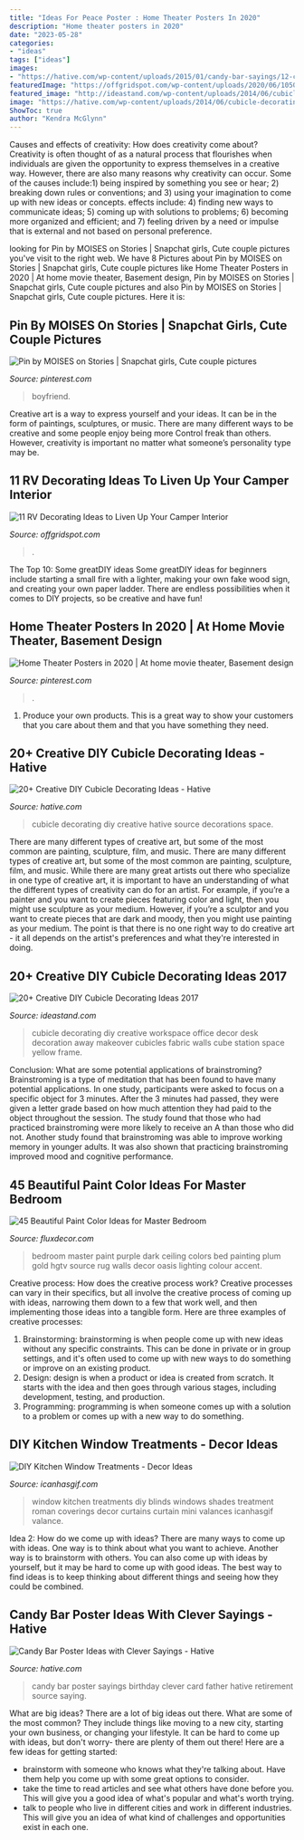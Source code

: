 ```yaml
---
title: "Ideas For Peace Poster : Home Theater Posters In 2020"
description: "Home theater posters in 2020"
date: "2023-05-28"
categories:
- "ideas"
tags: ["ideas"]
images:
- "https://hative.com/wp-content/uploads/2015/01/candy-bar-sayings/12-candy-bar-saying-ideas.jpg"
featuredImage: "https://offgridspot.com/wp-content/uploads/2020/06/105044540_3113232758699296_6906715080108428204_n.jpg"
featured_image: "http://ideastand.com/wp-content/uploads/2014/06/cubicle-decorating-ideas/5-cubicle-decorating-ideas.jpg"
image: "https://hative.com/wp-content/uploads/2014/06/cubicle-decorating-ideas/4-cubicle-decorating-ideas.jpg"
ShowToc: true
author: "Kendra McGlynn"
---
```



Causes and effects of creativity: How does creativity come about?
Creativity is often thought of as a natural process that flourishes when individuals are given the opportunity to express themselves in a creative way. However, there are also many reasons why creativity can occur. Some of the causes include:1) being inspired by something you see or hear; 2) breaking down rules or conventions; and 3) using your imagination to come up with new ideas or concepts. effects include: 4) finding new ways to communicate ideas; 5) coming up with solutions to problems; 6) becoming more organized and efficient; and 7) feeling driven by a need or impulse that is external and not based on personal preference.

	

		
looking for Pin by MOISES on Stories | Snapchat girls, Cute couple pictures you've visit to the right web. We have 8 Pictures about Pin by MOISES on Stories | Snapchat girls, Cute couple pictures like Home Theater Posters in 2020 | At home movie theater, Basement design, Pin by MOISES on Stories | Snapchat girls, Cute couple pictures and also Pin by MOISES on Stories | Snapchat girls, Cute couple pictures. Here it is:
		
    
## Pin By MOISES On Stories | Snapchat Girls, Cute Couple Pictures

<img loading=lazy src="https://i.pinimg.com/736x/7b/8f/41/7b8f41b8e2280f63bddaf94c89ffcde2.jpg" onerror="this.onerror=null;this.src='https://tse3.mm.bing.net/th?id=OIP.RNCB_3vv-dgsOjkywh8UMwHaNK&amp;pid=15.1';" alt="Pin by MOISES on Stories | Snapchat girls, Cute couple pictures">

_Source: pinterest.com_

>boyfriend. 

	

Creative art is a way to express yourself and your ideas. It can be in the form of paintings, sculptures, or music. There are many different ways to be creative and some people enjoy being more Control freak than others. However, creativity is important no matter what someone’s personality type may be.

    
## 11 RV Decorating Ideas To Liven Up Your Camper Interior

<img loading=lazy src="https://offgridspot.com/wp-content/uploads/2020/06/105044540_3113232758699296_6906715080108428204_n.jpg" onerror="this.onerror=null;this.src='https://tse1.mm.bing.net/th?id=OIP.b9jlP_WOa4fFZ_na6Tq44wHaJ4&amp;pid=15.1';" alt="11 RV Decorating Ideas to Liven Up Your Camper Interior">

_Source: offgridspot.com_

>. 

	

The Top 10: Some greatDIY ideas
Some greatDIY ideas for beginners include starting a small fire with a lighter, making your own fake wood sign, and creating your own paper ladder. There are endless possibilities when it comes to DIY projects, so be creative and have fun!

    
## Home Theater Posters In 2020 | At Home Movie Theater, Basement Design

<img loading=lazy src="https://i.pinimg.com/736x/d2/57/bd/d257bd71b950ed38f454907a277a0203.jpg" onerror="this.onerror=null;this.src='https://tse2.mm.bing.net/th?id=OIP.MUiu__nNCR73bTmZm5K14QHaJ3&amp;pid=15.1';" alt="Home Theater Posters in 2020 | At home movie theater, Basement design">

_Source: pinterest.com_

>. 

	

1. Produce your own products. This is a great way to show your customers that you care about them and that you have something they need.

    
## 20+ Creative DIY Cubicle Decorating Ideas - Hative

<img loading=lazy src="https://hative.com/wp-content/uploads/2014/06/cubicle-decorating-ideas/4-cubicle-decorating-ideas.jpg" onerror="this.onerror=null;this.src='https://tse3.mm.bing.net/th?id=OIP.VHOx8lixeW7JpfU3SP7vlgHaJ4&amp;pid=15.1';" alt="20+ Creative DIY Cubicle Decorating Ideas - Hative">

_Source: hative.com_

>cubicle decorating diy creative hative source decorations space. 

	

There are many different types of creative art, but some of the most common are painting, sculpture, film, and music.
There are many different types of creative art, but some of the most common are painting, sculpture, film, and music. While there are many great artists out there who specialize in one type of creative art, it is important to have an understanding of what the different types of creativity can do for an artist. For example, if you’re a painter and you want to create pieces featuring color and light, then you might use sculpture as your medium. However, if you’re a sculptor and you want to create pieces that are dark and moody, then you might use painting as your medium. The point is that there is no one right way to do creative art - it all depends on the artist's preferences and what they're interested in doing.

    
## 20+ Creative DIY Cubicle Decorating Ideas 2017

<img loading=lazy src="http://ideastand.com/wp-content/uploads/2014/06/cubicle-decorating-ideas/5-cubicle-decorating-ideas.jpg" onerror="this.onerror=null;this.src='https://tse1.mm.bing.net/th?id=OIP.kN64pKn6kPcVyFxPZPLnNAHaJ4&amp;pid=15.1';" alt="20+ Creative DIY Cubicle Decorating Ideas 2017">

_Source: ideastand.com_

>cubicle decorating diy creative workspace office decor desk decoration away makeover cubicles fabric walls cube station space yellow frame. 

	

Conclusion: What are some potential applications of brainstroming?
Brainstroming is a type of meditation that has been found to have many potential applications. In one study, participants were asked to focus on a specific object for 3 minutes. After the 3 minutes had passed, they were given a letter grade based on how much attention they had paid to the object throughout the session. The study found that those who had practiced brainstroming were more likely to receive an A than those who did not. Another study found that brainstroming was able to improve working memory in younger adults. It was also shown that practicing brainstroming improved mood and cognitive performance.

    
## 45 Beautiful Paint Color Ideas For Master Bedroom

<img loading=lazy src="http://fluxdecor.com/wp-content/uploads/2015/05/master-bedroom-painting/11-master-bedroom-painting-ideas.jpg" onerror="this.onerror=null;this.src='https://tse4.mm.bing.net/th?id=OIP.FsWs3wr3oIwYXGXKHvAd6QHaJ4&amp;pid=15.1';" alt="45 Beautiful Paint Color Ideas for Master Bedroom">

_Source: fluxdecor.com_

>bedroom master paint purple dark ceiling colors bed painting plum gold hgtv source rug walls decor oasis lighting colour accent. 

	

Creative process: How does the creative process work?
Creative processes can vary in their specifics, but all involve the creative process of coming up with ideas, narrowing them down to a few that work well, and then implementing those ideas into a tangible form. Here are three examples of creative processes: 
1. Brainstorming: brainstorming is when people come up with new ideas without any specific constraints. This can be done in private or in group settings, and it's often used to come up with new ways to do something or improve on an existing product. 
2. Design: design is when a product or idea is created from scratch. It starts with the idea and then goes through various stages, including development, testing, and production. 
3. Programming: programming is when someone comes up with a solution to a problem or comes up with a new way to do something.

    
## DIY Kitchen Window Treatments - Decor Ideas

<img loading=lazy src="https://www.icanhasgif.com/wp-content/uploads/2015/02/DIY-Kitchen-Window-Treatments-680x1024.jpg" onerror="this.onerror=null;this.src='https://tse1.mm.bing.net/th?id=OIP.NahruTNZXBkE5ACtfT2A6AHaLJ&amp;pid=15.1';" alt="DIY Kitchen Window Treatments - Decor Ideas">

_Source: icanhasgif.com_

>window kitchen treatments diy blinds windows shades treatment roman coverings decor curtains curtain mini valances icanhasgif valance. 

	

Idea 2: How do we come up with ideas?
There are many ways to come up with ideas. One way is to think about what you want to achieve. Another way is to brainstorm with others. You can also come up with ideas by yourself, but it may be hard to come up with good ideas. The best way to find ideas is to keep thinking about different things and seeing how they could be combined.

    
## Candy Bar Poster Ideas With Clever Sayings - Hative

<img loading=lazy src="https://hative.com/wp-content/uploads/2015/01/candy-bar-sayings/12-candy-bar-saying-ideas.jpg" onerror="this.onerror=null;this.src='https://tse2.mm.bing.net/th?id=OIP.xXtAGYzQS3vZBkdTWtcs0wHaJ4&amp;pid=15.1';" alt="Candy Bar Poster Ideas with Clever Sayings - Hative">

_Source: hative.com_

>candy bar poster sayings birthday clever card father hative retirement source saying. 

	

What are big ideas?
There are a lot of big ideas out there. What are some of the most common? They include things like moving to a new city, starting your own business, or changing your lifestyle. It can be hard to come up with ideas, but don't worry- there are plenty of them out there! Here are a few ideas for getting started: 
- brainstorm with someone who knows what they're talking about. Have them help you come up with some great options to consider. 
- take the time to read articles and see what others have done before you. This will give you a good idea of what's popular and what's worth trying. 
- talk to people who live in different cities and work in different industries. This will give you an idea of what kind of challenges and opportunities exist in each one.

